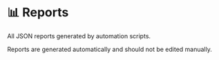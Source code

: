 # 📊 Reports

All JSON reports generated by automation scripts.

Reports are generated automatically and should not be edited manually.
